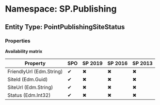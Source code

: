# Namespace: SP.Publishing
## Entity Type: PointPublishingSiteStatus

### Properties

**Availability matrix**

Property | SPO | SP 2019 | SP 2016 | SP 2013
----------|-----|---------|---------|--------
FriendlyUrl (Edm.String) | ✔ | ✖ | ✖ | ✖
SiteId (Edm.Guid) | ✔ | ✖ | ✖ | ✖
SiteUrl (Edm.String) | ✔ | ✖ | ✖ | ✖
Status (Edm.Int32) | ✔ | ✖ | ✖ | ✖

